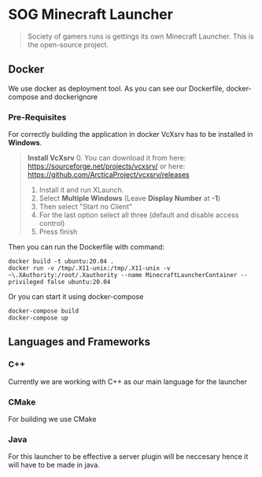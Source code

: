 # SOG Minecraft Launcher

> Society of gamers runs is gettings its own Minecraft Launcher. This is the open-source project.

## Docker
We use docker as deployment tool. As you can see our Dockerfile, docker-compose and dockerignore

### Pre-Requisites
For correctly building the application in docker VcXsrv has to be installed in **Windows**.  
 
> **Install VcXsrv**
> 0. You can download it from here: https://sourceforge.net/projects/vcxsrv/ or here: https://github.com/ArcticaProject/vcxsrv/releases  
> 1. Install it and run XLaunch.  
> 2. Select **Multiple Windows** (Leave **Display Number** at **-1**)  
> 3. Then select "Start no Client"  
> 4. For the last option select all three (default and disable access control)  
> 5. Press finish

Then you can run the Dockerfile with command:  
```batchfile
docker build -t ubuntu:20.04 . 
docker run -v /tmp/.X11-unix:/tmp/.X11-unix -v ~\.XAuthority:/root/.Xauthority --name MinecraftLauncherContainer --privileged false ubuntu:20.04
```

Or you can start it using docker-compose
```batchfile
docker-compose build
docker-compose up
```


## Languages and Frameworks
### C++
Currently we are working with C++ as our main language for the launcher

### CMake
For building we use CMake

### Java
For this launcher to be effective a server plugin will be neccesary hence it will have to be made in java.